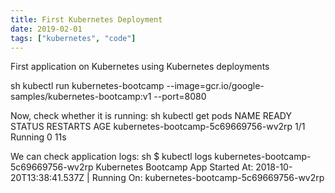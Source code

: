 ```yaml
---
title: First Kubernetes Deployment
date: 2019-02-01
tags: ["kubernetes", "code"]
---
```


First application on Kubernetes using Kubernetes deployments

<!--more-->

sh
    kubectl run kubernetes-bootcamp --image=gcr.io/google-samples/kubernetes-bootcamp:v1 --port=8080


Now, check whether it is running:
sh
    kubectl get pods
    NAME                                   READY     STATUS    RESTARTS   AGE
    kubernetes-bootcamp-5c69669756-wv2rp   1/1       Running   0          11s


We can check application logs:
sh
$ kubectl logs kubernetes-bootcamp-5c69669756-wv2rp
Kubernetes Bootcamp App Started At: 2018-10-20T13:38:41.537Z | Running On:  kubernetes-bootcamp-5c69669756-wv2rp
